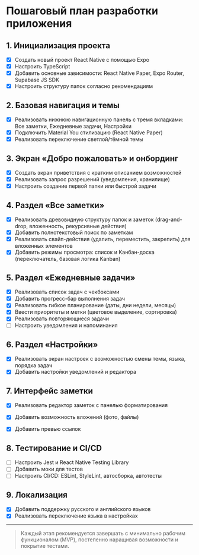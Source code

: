 # Пошаговый план разработки приложения

## 1. Инициализация проекта
- [x] Создать новый проект React Native с помощью Expo
- [x] Настроить TypeScript
- [x] Добавить основные зависимости: React Native Paper, Expo Router, Supabase JS SDK
- [x] Настроить структуру папок согласно рекомендациям

## 2. Базовая навигация и темы
- [x] Реализовать нижнюю навигационную панель с тремя вкладками: Все заметки, Ежедневные задачи, Настройки
- [x] Подключить Material You стилизацию (React Native Paper)
- [x] Реализовать переключение светлой/тёмной темы

## 3. Экран «Добро пожаловать» и онбординг
- [x] Создать экран приветствия с кратким описанием возможностей
- [x] Реализовать запрос разрешений (уведомления, хранилище)
- [x] Настроить создание первой папки или быстрой задачи

## 4. Раздел «Все заметки»
- [x] Реализовать древовидную структуру папок и заметок (drag-and-drop, вложенность, рекурсивные действия)
- [x] Добавить полнотекстовый поиск по заметкам
- [x] Реализовать свайп-действия (удалить, переместить, закрепить) для вложенных элементов
- [x] Добавить режимы просмотра: список и Канбан-доска (переключатель, базовая логика Kanban)

## 5. Раздел «Ежедневные задачи»
- [x] Реализовать список задач с чекбоксами
- [x] Добавить прогресс-бар выполнения задач
- [x] Реализовать гибкое планирование (даты, дни недели, месяцы)
- [x] Ввести приоритеты и метки (цветовое выделение, сортировка)
- [x] Реализовать повторяющиеся задачи
- [ ] Настроить уведомления и напоминания

## 6. Раздел «Настройки»
- [x] Реализовать экран настроек с возможностью смены темы, языка, порядка задач
- [x] Добавить настройки уведомлений и редактора

## 7. Интерфейс заметки
- [x] Реализовать редактор заметок с панелью форматирования
- [x] Добавить возможность вложений (фото, файлы)
- [x] Добавить превью ссылок


## 8. Тестирование и CI/CD
- [ ] Настроить Jest и React Native Testing Library
- [ ] Добавить моки для тестов
- [ ] Настроить CI/CD: ESLint, StyleLint, автосборка, автотесты

## 9. Локализация
- [x] Добавить поддержку русского и английского языков
- [x] Реализовать переключение языка в настройках

---

> Каждый этап рекомендуется завершать с минимально рабочим функционалом (MVP), постепенно наращивая возможности и покрытие тестами. 